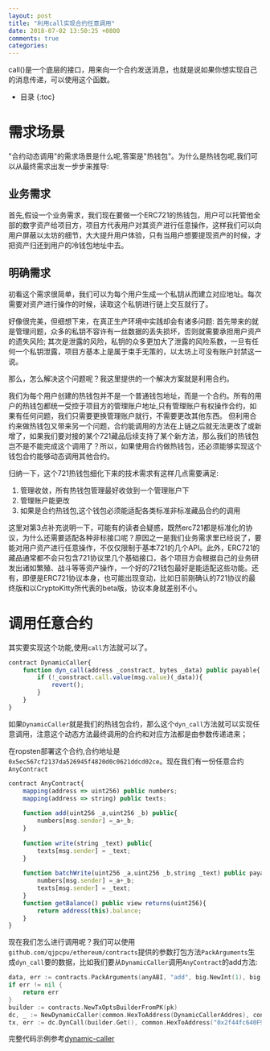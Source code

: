 ```yaml
---
layout: post
title: "利用call实现合约任意调用"
date: 2018-07-02 13:50:25 +0800
comments: true
categories: 
---
```


call()是一个底层的接口，用来向一个合约发送消息，也就是说如果你想实现自己的消息传递，可以使用这个函数。

* 目录
{:toc}

# 需求场景

"合约动态调用"的需求场景是什么呢,答案是"热钱包"。为什么是热钱包呢,我们可以从最终需求出发一步步来推导:

## 业务需求

首先,假设一个业务需求，我们现在要做一个ERC721的热钱包，用户可以托管他全部的数字资产给项目方，项目方代表用户对其资产进行任意操作，这样我们可以向用户屏蔽以太坊的细节，大大提升用户体验，只有当用户想要提现资产的时候，才把资产归还到用户的冷钱包地址中去。

## 明确需求

初看这个需求很简单，我们可以为每个用户生成一个私钥从而建立对应地址。每次需要对资产进行操作的时候，读取这个私钥进行链上交互就行了。

好像很完美，但细想下来，在真正生产环境中实践却会有诸多问题: 首先带来的就是管理问题，众多的私钥不容许有一丝数据的丢失损坏，否则就需要承担用户资产的遗失风险; 其次是泄露的风险，私钥的众多更加大了泄露的风险系数，一旦有任何一个私钥泄露，项目方基本上是属于束手无策的，以太坊上可没有账户封禁这一说。

那么，怎么解决这个问题呢？我这里提供的一个解决方案就是利用合约。

我们为每个用户创建的热钱包并不是一个普通钱包地址，而是一个合约。所有的用户的热钱包都统一受控于项目方的管理账户地址,只有管理账户有权操作合约，如果有任何问题，我们只需要更换管理账户就行，不需要更改其他东西。 但利用合约来做热钱包又带来另一个问题，合约能调用的方法在上链之后就无法更改了或新增了，如果我们要对接的某个721藏品后续支持了某个新方法，那么我们的热钱包岂不是不能完成这个调用了？所以，如果使用合约做热钱包，还必须能够实现这个钱包合约能够动态调用其他合约。

归纳一下，这个721热钱包细化下来的技术需求有这样几点需要满足:

1. 管理收敛，所有热钱包管理最好收敛到一个管理账户下
2. 管理账户能更改
3. 如果是合约热钱包,这个钱包必须能适配各类标准非标准藏品合约的调用

这里对第3点补充说明一下，可能有的读者会疑惑，既然erc721都是标准化的协议，为什么还需要适配各种非标接口呢？原因之一是我们业务需求里已经说了，要能对用户资产进行任意操作，不仅仅限制于基本721的几个API。此外，ERC721的藏品通常都不会只包含721协议里几个基础接口，各个项目方会根据自己的业务研发出诸如繁殖、战斗等等资产操作，一个好的721钱包最好是能适配这些功能。还有，即便是ERC721协议本身，也可能出现变动，比如日前刚确认的721协议的最终版和以CryptoKitty所代表的beta版，协议本身就差别不小。

# 调用任意合约

其实要实现这个功能,使用`call`方法就可以了。

```javascript
contract DynamicCaller{
    function dyn_call(address _constract, bytes _data) public payable{
        if (!_constract.call.value(msg.value)(_data)){
            revert();
        }
    }
}
```

如果`DynamicCaller`就是我们的热钱包合约，那么这个`dyn_call`方法就可以实现任意调用，注意这个动态方法最终调用的合约和对应方法都是由参数传递进来；

在ropsten部署这个合约,合约地址是`0x5ec567cf2137da526945f4820d0c0621ddcd02ce`。现在我们有一份任意合约`AnyContract`

```javascript
contract AnyContract{
    mapping(address => uint256) public numbers;
    mapping(address => string) public texts;
    
    function add(uint256 _a,uint256 _b) public{
        numbers[msg.sender] =_a+_b;
    }
    
    function write(string _text) public{
        texts[msg.sender] = _text;
    }
    
    function batchWrite(uint256 _a,uint256 _b,string _text) public payable{
        numbers[msg.sender] =_a+_b;
        texts[msg.sender] = _text;
    }
    function getBalance() public view returns(uint256){
        return address(this).balance;
    }
}
```

现在我们怎么进行调用呢？我们可以使用`github.com/qjpcpu/ethereum/contracts`提供的参数打包方法`PackArguments`生成`dyn_call`要的数据，比如我们要从`DynamicCaller`调用`AnyContract`的add方法:

```go
data, err := contracts.PackArguments(anyABI, "add", big.NewInt(1), big.NewInt(2))
if err != nil {
	return err
}
builder := contracts.NewTxOptsBuilderFromPK(pk)
dc, _ := NewDynamicCaller(common.HexToAddress(DynamicCallerAddres), conn)
tx, err := dc.DynCall(builder.Get(), common.HexToAddress("0x2f44fc640F9708FD969620466F9eddD21859e8E9"), data)
```

完整代码示例参考[dynamic-caller](https://github.com/qjpcpu/dynamic-caller)
